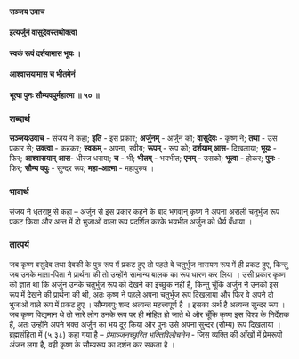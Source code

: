 #### सञ्जय उवाच
#### इत्यर्जुनं वासुदेवस्तथोक्त्वा
#### स्वकं रूपं दर्शयामास भूयः ।
#### आश्वासयामास च भीतमेनं
#### भूत्वा पुनः सौम्यवपुर्महात्मा ॥ ५० ॥

### शब्दार्थ

**सञ्जयःउवाच** - संजय ने कहा; **इति** - इस प्रकार; **अर्जुनम्** - अर्जुन को; **वासुदेवः** - कृष्ण ने; **तथा** - उस प्रकार से; **उक्त्वा** - कहकर; **स्वकम्** - अपना, स्वीय; **रूपम्** - रूप को; **दर्शयाम् आस**- दिखलाया; **भूयः** - फिर; **आश्वासयाम् आस**- धीरज धराया; **च** - भी; **भीतम्** - भयभीत; **एनम्** - उसको; **भूत्वा** - होकर; **पुनः** - फिर; **सौम्य वपुः** - सुन्दर रूप; **महा-आत्मा** - महापुरुष ।

### भावार्थ

संजय ने धृतराष्ट्र से कहा – अर्जुन से इस प्रकार कहने के बाद भगवान् कृष्ण ने अपना असली चतुर्भुज रूप प्रकट किया और अन्त में दो भुजाओं वाला रूप प्रदर्शित करके भयभीत अर्जुन को धैर्य बँधाया ।

### तात्पर्य

जब कृष्ण वसुदेव तथा देवकी के पुत्र रूप में प्रकट हुए तो पहले वे चतुर्भुज नारायण रूप में ही प्रकट हुए, किन्तु जब उनके माता-पिता ने प्रार्थना की तो उन्होंने सामान्य बालक का रूप धारण कर लिया । उसी प्रकार कृष्ण को ज्ञात था कि अर्जुन उनके चतुर्भुज रूप को देखने का इच्छुक नहीं है, किन्तु चूँकि अर्जुन ने उनको इस रूप में देखने की प्रार्थना की थी, अतः कृष्ण ने पहले अपना चतुर्भुज रूप दिखलाया और फिर वे अपने दो भुजाओं वाले रूप में प्रकट हुए । सौम्यवपुः शब्द अत्यन्त महत्त्वपूर्ण है । इसका अर्थ है अत्यन्त सुन्दर रूप । जब कृष्ण विद्यमान थे तो सारे लोग उनके रूप पर ही मोहित हो जाते थे और चूँकि कृष्ण इस विश्व के निर्देशक हैं, अतः उन्होंने अपने भक्त अर्जुन का भय दूर किया और पुनः उसे अपना सुन्दर (सौम्य) रूप दिखलाया । ब्रह्मसंहिता में (५.३८) कहा गया है – *प्रेमाञ्जनच्छुरित भक्तिविलोचनेन* - जिस व्यक्ति की आँखों में प्रेमरूपी अंजन लगा है, वही कृष्ण के सौम्यरूप का दर्शन कर सकता है ।